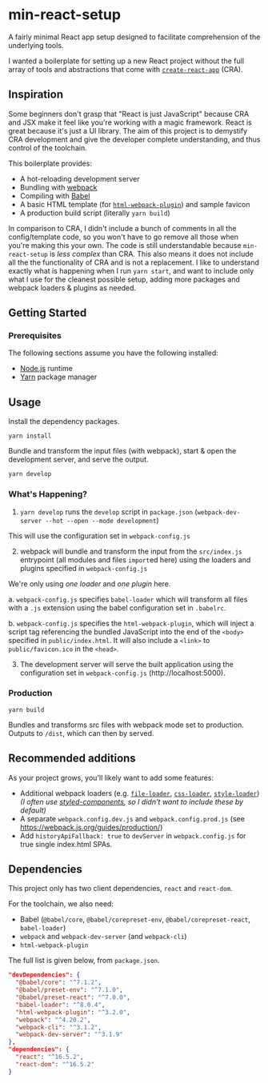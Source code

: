 # min-react-setup
A fairly minimal React app setup designed to facilitate comprehension of the underlying tools.

I wanted a boilerplate for setting up a new React project without the full array of tools and abstractions that come with [`create-react-app`](https://github.com/facebook/create-react-app) (CRA).

## Inspiration
Some beginners don't grasp that "React is just JavaScript" because CRA and JSX make it feel like you're working with a magic framework. React is great because it's just a UI library. The aim of this project is to demystify CRA development and give the developer complete understanding, and thus control of the toolchain.

This boilerplate provides:
* A hot-reloading development server
* Bundling with [webpack](https://webpack.js.org/)
* Compiling with [Babel](https://babeljs.io/)
* A basic HTML template (for [`html-webpack-plugin`](https://github.com/jantimon/html-webpack-plugin)) and sample favicon
* A production build script (literally `yarn build`)

In comparison to CRA, I didn't include a bunch of comments in all the config/template code, so you won't have to go remove all those when you're making this your own. The code is still understandable because `min-react-setup` is *less complex* than CRA. This also means it does not include all the the functionality of CRA and is not a replacement. I like to understand exactly what is happening when I run `yarn start`, and want to include only what I use for the cleanest possible setup, adding more packages and webpack loaders & plugins as needed.

## Getting Started
### Prerequisites
The following sections assume you have the following installed:
* [Node.js](https://nodejs.org/en/) runtime
* [Yarn](https://yarnpkg.com/en/) package manager

## Usage
Install the dependency packages.
```
yarn install
```

Bundle and transform the input files (with webpack), start & open the development server, and serve the output.
```
yarn develop
```

### What's Happening?
1. `yarn develop` runs the `develop` script in `package.json` (`webpack-dev-server --hot --open --mode development`)

This will use the configuration set in `webpack-config.js`

2. webpack will bundle and transform the input from the `src/index.js` entrypoint (all modules and files `import`ed here) using the loaders and plugins specified in `webpack-config.js`

We're only using *one loader* and *one plugin* here.

a. `webpack-config.js` specifies `babel-loader` which will transform all files with a `.js` extension using the babel configuration set in `.babelrc`.

b. `webpack-config.js` specifies the `html-webpack-plugin`, which will inject a script tag referencing the bundled JavaScript into the end of the `<body>` specified in `public/index.html`. It will also include a `<link>` to `public/favicon.ico` in the `<head>`.

3. The development server will serve the built application using the configuration set in `webpack-config.js` (http://localhost:5000).

### Production
```
yarn build
```
Bundles and transforms src files with webpack mode set to production. Outputs to `/dist`, which can then by served.

## Recommended additions
As your project grows, you'll likely want to add some features:
* Additional webpack loaders (e.g. [`file-loader`](https://github.com/webpack-contrib/file-loader), [`css-loader`](https://github.com/webpack-contrib/css-loader), [`style-loader`](https://github.com/webpack-contrib/style-loader)) *(I often use [styled-components](https://www.styled-components.com/), so I didn't want to include these by default)*
* A separate `webpack.config.dev.js` and `webpack.config.prod.js` (see https://webpack.js.org/guides/production/)
* Add `historyApiFallback: true` to `devServer` in `webpack.config.js` for true single index.html SPAs.

## Dependencies
This project only has two client dependencies, `react` and `react-dom`.

For the toolchain, we also need:
* Babel (`@babel/core`, `@babel/corepreset-env`, `@babel/corepreset-react`, `babel-loader`)
* `webpack` and `webpack-dev-server` (and `webpack-cli`)
* `html-webpack-plugin`

The full list is given below, from `package.json`.
```json
"devDependencies": {
  "@babel/core": "^7.1.2",
  "@babel/preset-env": "^7.1.0",
  "@babel/preset-react": "^7.0.0",
  "babel-loader": "^8.0.4",
  "html-webpack-plugin": "^3.2.0",
  "webpack": "^4.20.2",
  "webpack-cli": "^3.1.2",
  "webpack-dev-server": "^3.1.9"
},
"dependencies": {
  "react": "^16.5.2",
  "react-dom": "^16.5.2"
}
```
